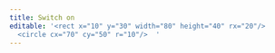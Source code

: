 ```yaml
---
title: Switch on
editable: '<rect x="10" y="30" width="80" height="40" rx="20"/>
  <circle cx="70" cy="50" r="10"/>  '
---
```

